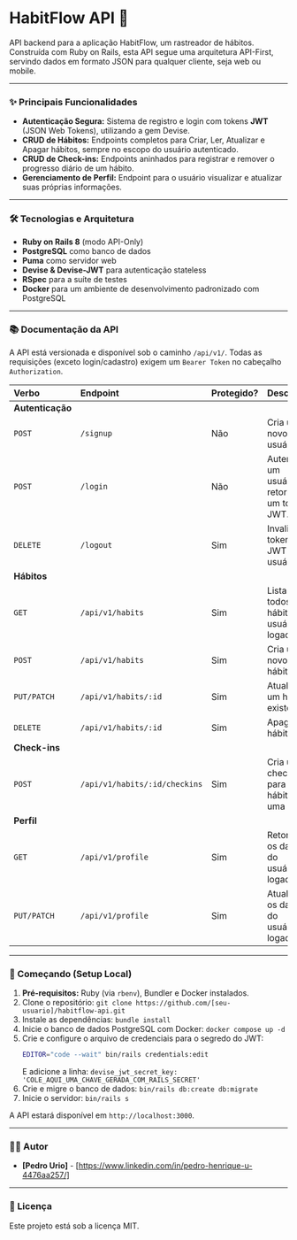 # HabitFlow API 🚀

API backend para a aplicação HabitFlow, um rastreador de hábitos. Construída com Ruby on Rails, esta API segue uma arquitetura API-First, servindo dados em formato JSON para qualquer cliente, seja web ou mobile.

---

### ✨ Principais Funcionalidades

* **Autenticação Segura:** Sistema de registro e login com tokens **JWT** (JSON Web Tokens), utilizando a gem Devise.
* **CRUD de Hábitos:** Endpoints completos para Criar, Ler, Atualizar e Apagar hábitos, sempre no escopo do usuário autenticado.
* **CRUD de Check-ins:** Endpoints aninhados para registrar e remover o progresso diário de um hábito.
* **Gerenciamento de Perfil:** Endpoint para o usuário visualizar e atualizar suas próprias informações.

---

### 🛠️ Tecnologias e Arquitetura

* **Ruby on Rails 8** (modo API-Only)
* **PostgreSQL** como banco de dados
* **Puma** como servidor web
* **Devise & Devise-JWT** para autenticação stateless
* **RSpec** para a suíte de testes
* **Docker** para um ambiente de desenvolvimento padronizado com PostgreSQL

---

### 📚 Documentação da API

A API está versionada e disponível sob o caminho `/api/v1/`. Todas as requisições (exceto login/cadastro) exigem um `Bearer Token` no cabeçalho `Authorization`.

| Verbo | Endpoint | Protegido? | Descrição |
| :--- | :--- | :--- | :--- |
| **Autenticação** | | | |
| `POST` | `/signup` | Não | Cria um novo usuário. |
| `POST` | `/login` | Não | Autentica um usuário e retorna um token JWT. |
| `DELETE` | `/logout`| Sim | Invalida o token JWT do usuário. |
| **Hábitos** | | | |
| `GET` | `/api/v1/habits` | Sim | Lista todos os hábitos do usuário logado. |
| `POST` | `/api/v1/habits` | Sim | Cria um novo hábito. |
| `PUT/PATCH` | `/api/v1/habits/:id` | Sim | Atualiza um hábito existente. |
| `DELETE` | `/api/v1/habits/:id` | Sim | Apaga um hábito. |
| **Check-ins** | | | |
| `POST` | `/api/v1/habits/:id/checkins` | Sim | Cria um check-in para um hábito em uma data. |
| **Perfil** | | | |
| `GET` | `/api/v1/profile` | Sim | Retorna os dados do usuário logado. |
| `PUT/PATCH` | `/api/v1/profile` | Sim | Atualiza os dados do usuário logado. |

---

### 🚀 Começando (Setup Local)

1.  **Pré-requisitos:** Ruby (via `rbenv`), Bundler e Docker instalados.
2.  Clone o repositório: `git clone https://github.com/[seu-usuario]/habitflow-api.git`
3.  Instale as dependências: `bundle install`
4.  Inicie o banco de dados PostgreSQL com Docker: `docker compose up -d`
5.  Crie e configure o arquivo de credenciais para o segredo do JWT:
    ```bash
    EDITOR="code --wait" bin/rails credentials:edit
    ```
    E adicione a linha: `devise_jwt_secret_key: 'COLE_AQUI_UMA_CHAVE_GERADA_COM_RAILS_SECRET'`
6.  Crie e migre o banco de dados: `bin/rails db:create db:migrate`
7.  Inicie o servidor: `bin/rails s`

A API estará disponível em `http://localhost:3000`.

---

### 👨‍💻 Autor

* **[Pedro Urio]** - [https://www.linkedin.com/in/pedro-henrique-u-4476aa257/]

---

### 📄 Licença

Este projeto está sob a licença MIT.
